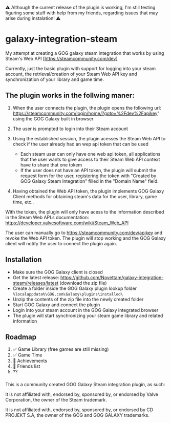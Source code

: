 :warning: Although the current release of the plugin is working, I'm still testing figuring some stuff with help from my friends, regarding issues that may arise during instalation! :warning:

# galaxy-integration-steam
My attempt at creating a GOG galaxy steam integration that works by using Steam's Web API [https://steamcommunity.com/dev]

Currently, just the basic plugin with support for logging into your steam account, the retrieval/creation of your Steam Web API key and synchronization of your library and game time.

## The plugin works in the follwing maner:
1. When the user connects the plugin, the plugin opens the following url: https://steamcommunity.com/login/home/?goto=%2Fdev%2Fapikey" using the GOG Galaxy built in browser
2. The user is prompted to login into their Steam account
3. Using the established session, the plugin acesses the Steam Web API to check if the user already had an wep api token that can be used

   - Each steam user can only have one web api token, all applications that the user wants to give access to their Steam Web API context have to share that one tokem
   - If the user does not have an API token, the plugin will submit the request form for the user, registering the token with "Created by GOG Galaxy Steam Integration" filled in the "Domain Name" field.

4. Having obtained the Web API token, the plugin implements GOG Galaxy Client methods for obtaining steam's data for the user, library, game time, etc..

With the token, the plugin will only have acess to the information described in the Steam Web API.s documentation: https://developer.valvesoftware.com/wiki/Steam_Web_API

The user can manually go to https://steamcommunity.com/dev/apikey and revoke the Web API token. The plugin will stop working and the GOG Galaxy client will notify the user to connect the plugin again.

## Installation
* Make sure the GOG Galaxy client is closed
* Get the latest release: https://github.com/Novettam/galaxy-integration-steam/releases/latest (download the zip file)
* Create a folder inside the GOG Galaxy plugin lookup folder<br>
`%localappdata%\GOG.com\Galaxy\plugins\installed\`
* Unzip the contents of the zip file into the newly created folder
* Start GOG Galaxy and connect the plugin
* Login into your steam account in the GOG Galaxy integrated browser
* The plugin will start synchronizing your steam game library and related information

## Roadmap
1.  :white_check_mark: Game Library (free games are still missing)
2.  :white_check_mark: Game Time
3.  :white_square_button: Achievements
4.  :white_square_button: Friends list
5. ??


###
This is a community created GOG Galaxy Steam integration plugin, as such:

It is not affiliated with, endorsed by, sponsored by, or endorsed by Valve Corporation, the owner of the Steam trademark. 

It is not affiliated with, endorsed by, sponsored by, or endorsed by CD PROJEKT S.A, the owner of the GOG and GOG GALAXY trademarks. 
